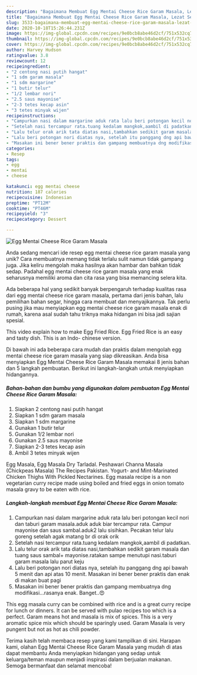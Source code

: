 ```yaml
---
description: "Bagaimana Membuat Egg Mentai Cheese Rice Garam Masala, Lezat Sekali"
title: "Bagaimana Membuat Egg Mentai Cheese Rice Garam Masala, Lezat Sekali"
slug: 3533-bagaimana-membuat-egg-mentai-cheese-rice-garam-masala-lezat-sekali
date: 2020-10-18T15:26:44.231Z
image: https://img-global.cpcdn.com/recipes/9e0bcb8abe46d2cf/751x532cq70/egg-mentai-cheese-rice-garam-masala-foto-resep-utama.jpg
thumbnail: https://img-global.cpcdn.com/recipes/9e0bcb8abe46d2cf/751x532cq70/egg-mentai-cheese-rice-garam-masala-foto-resep-utama.jpg
cover: https://img-global.cpcdn.com/recipes/9e0bcb8abe46d2cf/751x532cq70/egg-mentai-cheese-rice-garam-masala-foto-resep-utama.jpg
author: Harvey Hudson
ratingvalue: 3.8
reviewcount: 12
recipeingredient:
- "2 centong nasi putih hangat"
- "1 sdm garam masala"
- "1 sdm margarine"
- "1 butir telur"
- "1/2 lembar nori"
- "2.5 saus mayonise"
- "2-3 tetes kecap asin"
- "3 tetes minyak wijen"
recipeinstructions:
- "Campurkan nasi dalam margarine aduk rata lalu beri potongan kecil nori dan taburi garam masala.aduk aduk biar tercampur rata. Campur mayonise dan saus sambal.aduk2 lalu sisihkan. Pecakan telur lalu goreng setelah agak matang br di orak orik"
- "Setelah nasi tercampur rata.tuang kedalam mangkok,aambil di padatkan."
- "Lalu telur orak arik tata diatas nasi,tambahkan sedikit garam masala dan tuang saus sambal+ mayonise.ratakan sampe menutupi nasi.taburi garam masala lalu parut keju"
- "Lalu beri potongan nori diatas nya, setelah itu panggang dng api bawah 5 menit dan api atas 10 menit. Masakan ini bener bener praktis dan enak di makan buat pagi"
- "Masakan ini bener bener praktis dan gampang membuatnya dng modifikasi...rasanya enak. Banget..😍"
categories:
- Resep
tags:
- egg
- mentai
- cheese

katakunci: egg mentai cheese 
nutrition: 187 calories
recipecuisine: Indonesian
preptime: "PT12M"
cooktime: "PT46M"
recipeyield: "3"
recipecategory: Dessert

---
```



![Egg Mentai Cheese Rice Garam Masala](https://img-global.cpcdn.com/recipes/9e0bcb8abe46d2cf/751x532cq70/egg-mentai-cheese-rice-garam-masala-foto-resep-utama.jpg)

Anda sedang mencari ide resep egg mentai cheese rice garam masala yang unik? Cara membuatnya memang tidak terlalu sulit namun tidak gampang juga. Jika keliru mengolah maka hasilnya akan hambar dan bahkan tidak sedap. Padahal egg mentai cheese rice garam masala yang enak seharusnya memiliki aroma dan cita rasa yang bisa memancing selera kita.

Ada beberapa hal yang sedikit banyak berpengaruh terhadap kualitas rasa dari egg mentai cheese rice garam masala, pertama dari jenis bahan, lalu pemilihan bahan segar, hingga cara membuat dan menyajikannya. Tak perlu pusing jika mau menyiapkan egg mentai cheese rice garam masala enak di rumah, karena asal sudah tahu triknya maka hidangan ini bisa jadi sajian spesial.

This video explain how to make Egg Fried Rice. Egg Fried Rice is an easy and tasty dish. This is an Indo- chinese version.


Di bawah ini ada beberapa cara mudah dan praktis dalam mengolah egg mentai cheese rice garam masala yang siap dikreasikan. Anda bisa menyiapkan Egg Mentai Cheese Rice Garam Masala memakai 8 jenis bahan dan 5 langkah pembuatan. Berikut ini langkah-langkah untuk menyiapkan hidangannya.

<!--inarticleads1-->

##### Bahan-bahan dan bumbu yang digunakan dalam pembuatan Egg Mentai Cheese Rice Garam Masala:

1. Siapkan 2 centong nasi putih hangat
1. Siapkan 1 sdm garam masala
1. Siapkan 1 sdm margarine
1. Gunakan 1 butir telur
1. Gunakan 1/2 lembar nori
1. Gunakan 2.5 saus mayonise
1. Siapkan 2-3 tetes kecap asin
1. Ambil 3 tetes minyak wijen


Egg Masala, Egg Masala Dry Tarladal. Peshawari Channa Masala (Chickpeas Masala) The Recipes Pakistan. Yogurt- and Mint-Marinated Chicken Thighs With Pickled Nectarines. Egg masala recipe is a non vegetarian curry recipe made using boiled and fried eggs in onion tomato masala gravy to be eaten with rice. 

<!--inarticleads2-->

##### Langkah-langkah membuat Egg Mentai Cheese Rice Garam Masala:

1. Campurkan nasi dalam margarine aduk rata lalu beri potongan kecil nori dan taburi garam masala.aduk aduk biar tercampur rata. Campur mayonise dan saus sambal.aduk2 lalu sisihkan. Pecakan telur lalu goreng setelah agak matang br di orak orik
1. Setelah nasi tercampur rata.tuang kedalam mangkok,aambil di padatkan.
1. Lalu telur orak arik tata diatas nasi,tambahkan sedikit garam masala dan tuang saus sambal+ mayonise.ratakan sampe menutupi nasi.taburi garam masala lalu parut keju
1. Lalu beri potongan nori diatas nya, setelah itu panggang dng api bawah 5 menit dan api atas 10 menit. Masakan ini bener bener praktis dan enak di makan buat pagi
1. Masakan ini bener bener praktis dan gampang membuatnya dng modifikasi...rasanya enak. Banget..😍


This egg masala curry can be combined with rice and is a great curry recipe for lunch or dinners. It can be served with pulao recipes too which is a perfect. Garam means hot and masala is mix of spices. This is a very aromatic spice mix which should be sparingly used. Garam Masala is very pungent but not as hot as chili powder. 

Terima kasih telah membaca resep yang kami tampilkan di sini. Harapan kami, olahan Egg Mentai Cheese Rice Garam Masala yang mudah di atas dapat membantu Anda menyiapkan hidangan yang sedap untuk keluarga/teman maupun menjadi inspirasi dalam berjualan makanan. Semoga bermanfaat dan selamat mencoba!

